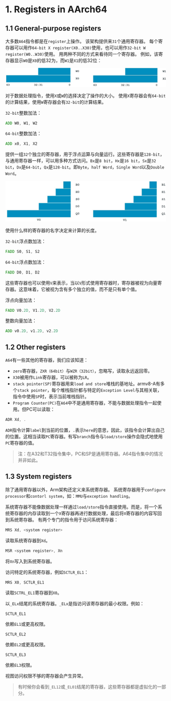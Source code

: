 # 1. Registers in AArch64

## 1.1 General-purpose registers

大多数`A64`指令都是在`register`上操作。
该架构提供来`31`个通用寄存器。
每个寄存器可以用作`64-bit X register(X0..X30)`使用，也可以用作`32-bit W register(W0..W30)`使用。
用两种不同的方式来看待同一个寄存器。
例如，该寄存器显示`W0`是`X0`的低32为，而`W1`是`X1`的低32位：

![image](./Images/0x1.png)

对于数据处理指令，使用`X`或`W`的选择决定了操作的大小。
使用`X`寄存器会有`64-bit`的计算结果，使用`W`寄存器会有`32-bit`的计算结果。

`32-bit`整数加法：
```asm
ADD W0, W1, W2
```
`64-bit`整数加法：
```asm
ADD x0, X1, X2
```

提供一组`32`个独立的寄存器，用于浮点运算与向量运行。这些寄存器是`128-bit`，与通用寄存器一样，可以用多种方式访问。`Bx`是`8 bit`，`Hx`是`16 bit`，`Sx`是`32 bit`，`Dx`是`64-bit`，`Qx`是`128-bit`。即`Byte`，`half Word`，`Single Word`以及`Double Word`。

![image](./Images/0x2.png)

使用什么样的寄存器的名字决定来计算的长度。

`32-bit`浮点数加法：
```asm
FADD S0, S1, S2
```
`64-bit`浮点数加法：
```asm
FADD D0, D1, D2
```

这些寄存器也可以使用`V`来表示，当以`V`形式使用寄存器时，寄存器被视为向量寄存器。这意味着，它被视为含有多个独立的值，而不是只有单个值。


浮点向量加法：
```asm
FADD V0.2D, V1.2D, V2.2D
```
整数向量加法：
```asm
ADD v0.2D, v1.2D, v2.2D
```

## 1.2 Other registers

`A64`有一些其他的寄存器，我们应该知道：
- `zero`寄存器，`ZXR（64bit）`与`WZR（32bit）`，忽略写，读取永远返回零。
- `X30`被用作`Link`寄存器，可以被称为`LR`。
- `stack pointer(SP)`寄存器用来`load and store`堆栈的基地址。armv8-A有多个`stack pointer`，每个堆栈指针都与特定的`Exception Level`与其相关联，指令中使用`SP`时，表示当前堆栈指针。
- `Program Counter(PC)`在`A64`中不是通用寄存器，不能与数据处理指令一起使用。但PC可以读取：
```asm
ADR Xd, .
```

`ADR`指令计算`label`到当前的位置，`.`表示`here`的意思，因此，该指令会计算出自己的位置。这相当读取`PC`寄存器。有写`branch`指令与`load/store`操作会隐式地使用`PC`寄存器的值。

> 注：在A32和T32指令集中，PC和SP是通用寄存器。A64指令集中的情况并非如此。

## 1.3 System registers

除了通用寄存器以外，Arm架构还定义来系统寄存器。
系统寄存器用于`configure processor`和`contorl system`，如：`MMU`与`exception handling`。

系统寄存器不能像数据处理一样通过`load/store`指令直接使用。而是，将一个系统寄存器的内存读取到一个`X`寄存器再进行数据处理，最后将`X`寄存器的内容写回到系统寄存器。
有两个专门的指令用于访问系统寄存器：
```asm
MRS Xd, <system register>
```
读取系统寄存器到`Xd`。
```asm
MSR <system register>, Xn
```
将`Xn`写入到系统寄存器。

访问特定的系统寄存器，例如`SCTLR_EL1`：
```asm
MRS X0, SCTLR_EL1
```
读取`SCTRL_EL1`寄存器到`X0`。

以`_ELx`结尾的系统寄存器。`_ELx`是指访问该寄存器的最小权限。例如：
```
SCTLR_EL1
```
依赖`EL1`或更高权限。
```
SCTLR_EL2
```
依赖`EL2`或更高权限。
```
SCTLR_EL3
```
依赖`EL3`权限。

视图访问权限不够的寄存器会产生异常。

> 有时候你会看到`_EL12`或`_EL01`结尾的寄存器，这些寄存器都是虚拟化的一部分。
